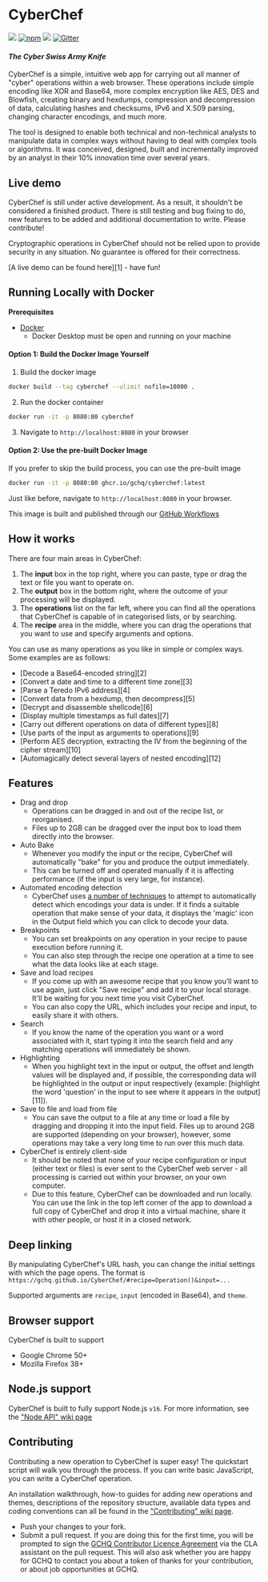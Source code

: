 # CyberChef

[![](https://edas-hz.oss-cn-hangzhou.aliyuncs.com/edas-apps/charts-store/cyberchef/image/badge.svg)](https://github.com/gchq/CyberChef/actions?query=workflow%3A%22Master+Build%2C+Test+%26+Deploy%22)
[![npm](https://edas-hz.oss-cn-hangzhou.aliyuncs.com/edas-apps/charts-store/cyberchef/image/cyberchef.svg)](https://www.npmjs.com/package/cyberchef)
[![](https://edas-hz.oss-cn-hangzhou.aliyuncs.com/edas-apps/charts-store/cyberchef/image/license-Apache_202.0-blue.svg)](https://github.com/gchq/CyberChef/blob/master/LICENSE)
[![Gitter](https://edas-hz.oss-cn-hangzhou.aliyuncs.com/edas-apps/charts-store/cyberchef/image/CyberChef.svg)](https://gitter.im/gchq/CyberChef?utm_source=badge&utm_medium=badge&utm_campaign=pr-badge)


#### *The Cyber Swiss Army Knife*

CyberChef is a simple, intuitive web app for carrying out all manner of "cyber" operations within a web browser. These operations include simple encoding like XOR and Base64, more complex encryption like AES, DES and Blowfish, creating binary and hexdumps, compression and decompression of data, calculating hashes and checksums, IPv6 and X.509 parsing, changing character encodings, and much more.

The tool is designed to enable both technical and non-technical analysts to manipulate data in complex ways without having to deal with complex tools or algorithms. It was conceived, designed, built and incrementally improved by an analyst in their 10% innovation time over several years.

## Live demo

CyberChef is still under active development. As a result, it shouldn't be considered a finished product. There is still testing and bug fixing to do, new features to be added and additional documentation to write. Please contribute!

Cryptographic operations in CyberChef should not be relied upon to provide security in any situation. No guarantee is offered for their correctness.

[A live demo can be found here][1] - have fun!

## Running Locally with Docker

**Prerequisites**

- [Docker](hhttps://www.docker.com/products/docker-desktop/)
  - Docker Desktop must be open and running on your machine


#### Option 1: Build the Docker Image Yourself

1. Build the docker image
```bash
docker build --tag cyberchef --ulimit nofile=10000 .
```
2. Run the docker container
```bash
docker run -it -p 8080:80 cyberchef
```
3. Navigate to `http://localhost:8080` in your browser

#### Option 2: Use the pre-built Docker Image

If you prefer to skip the build process, you can use the pre-built image

```bash
docker run -it -p 8080:80 ghcr.io/gchq/cyberchef:latest
```

Just like before, navigate to `http://localhost:8080` in your browser.

This image is built and published through our [GitHub Workflows](.github/workflows/releases.yml)

## How it works

There are four main areas in CyberChef:

 1. The **input** box in the top right, where you can paste, type or drag the text or file you want to operate on.
 2. The **output** box in the bottom right, where the outcome of your processing will be displayed.
 3. The **operations** list on the far left, where you can find all the operations that CyberChef is capable of in categorised lists, or by searching.
 4. The **recipe** area in the middle, where you can drag the operations that you want to use and specify arguments and options.

You can use as many operations as you like in simple or complex ways. Some examples are as follows:

 - [Decode a Base64-encoded string][2]
 - [Convert a date and time to a different time zone][3]
 - [Parse a Teredo IPv6 address][4]
 - [Convert data from a hexdump, then decompress][5]
 - [Decrypt and disassemble shellcode][6]
 - [Display multiple timestamps as full dates][7]
 - [Carry out different operations on data of different types][8]
 - [Use parts of the input as arguments to operations][9]
 - [Perform AES decryption, extracting the IV from the beginning of the cipher stream][10]
 - [Automagically detect several layers of nested encoding][12]


## Features

 - Drag and drop
     - Operations can be dragged in and out of the recipe list, or reorganised.
     - Files up to 2GB can be dragged over the input box to load them directly into the browser.
 - Auto Bake
     - Whenever you modify the input or the recipe, CyberChef will automatically "bake" for you and produce the output immediately.
     - This can be turned off and operated manually if it is affecting performance (if the input is very large, for instance).
 - Automated encoding detection
     - CyberChef uses [a number of techniques](https://github.com/gchq/CyberChef/wiki/Automatic-detection-of-encoded-data-using-CyberChef-Magic) to attempt to automatically detect which encodings your data is under. If it finds a suitable operation that make sense of your data, it displays the 'magic' icon in the Output field which you can click to decode your data.
 - Breakpoints
     - You can set breakpoints on any operation in your recipe to pause execution before running it.
     - You can also step through the recipe one operation at a time to see what the data looks like at each stage.
 - Save and load recipes
     - If you come up with an awesome recipe that you know you’ll want to use again, just click "Save recipe" and add it to your local storage. It'll be waiting for you next time you visit CyberChef.
     - You can also copy the URL, which includes your recipe and input, to easily share it with others.
 - Search
     - If you know the name of the operation you want or a word associated with it, start typing it into the search field and any matching operations will immediately be shown.
 - Highlighting
     - When you highlight text in the input or output, the offset and length values will be displayed and, if possible, the corresponding data will be highlighted in the output or input respectively (example: [highlight the word 'question' in the input to see where it appears in the output][11]).
 - Save to file and load from file
     - You can save the output to a file at any time or load a file by dragging and dropping it into the input field. Files up to around 2GB are supported (depending on your browser), however, some operations may take a very long time to run over this much data.
 - CyberChef is entirely client-side
     - It should be noted that none of your recipe configuration or input (either text or files) is ever sent to the CyberChef web server - all processing is carried out within your browser, on your own computer.
     - Due to this feature, CyberChef can be downloaded and run locally. You can use the link in the top left corner of the app to download a full copy of CyberChef and drop it into a virtual machine, share it with other people, or host it in a closed network.


## Deep linking

By manipulating CyberChef's URL hash, you can change the initial settings with which the page opens.
The format is `https://gchq.github.io/CyberChef/#recipe=Operation()&input=...`

Supported arguments are `recipe`, `input` (encoded in Base64), and `theme`.


## Browser support

CyberChef is built to support

 - Google Chrome 50+
 - Mozilla Firefox 38+


## Node.js support

CyberChef is built to fully support Node.js `v16`. For more information, see the ["Node API" wiki page](https://github.com/gchq/CyberChef/wiki/Node-API)


## Contributing

Contributing a new operation to CyberChef is super easy! The quickstart script will walk you through the process. If you can write basic JavaScript, you can write a CyberChef operation.

An installation walkthrough, how-to guides for adding new operations and themes, descriptions of the repository structure, available data types and coding conventions can all be found in the ["Contributing" wiki page](https://github.com/gchq/CyberChef/wiki/Contributing).

 - Push your changes to your fork.
 - Submit a pull request. If you are doing this for the first time, you will be prompted to sign the [GCHQ Contributor Licence Agreement](https://cla-assistant.io/gchq/CyberChef) via the CLA assistant on the pull request. This will also ask whether you are happy for GCHQ to contact you about a token of thanks for your contribution, or about job opportunities at GCHQ.
